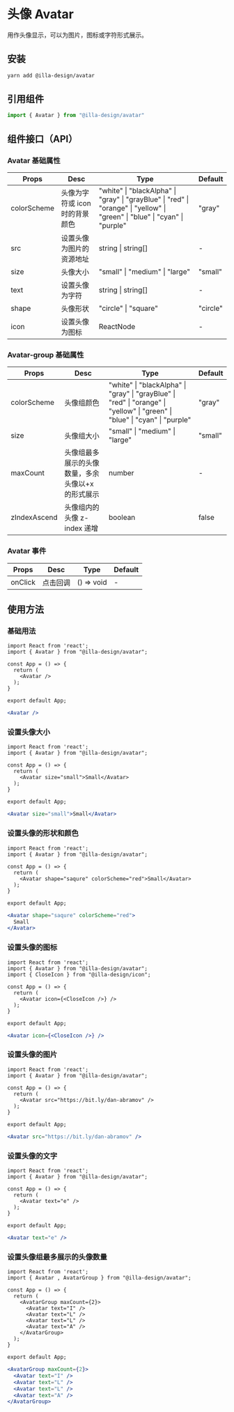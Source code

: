 # 头像 Avatar

用作头像显示，可以为图片，图标或字符形式展示。

## 安装

```bash
yarn add @illa-design/avatar
```

## 引用组件

```jsx
import { Avatar } from "@illa-design/avatar"
```

## 组件接口（API）

### Avatar 基础属性

| Props       | Desc                           | Type                                                                                                                        | Default  |
| ----------- | ------------------------------ | --------------------------------------------------------------------------------------------------------------------------- | -------- |
| colorScheme | 头像为字符或 icon 时的背景颜色 | "white" \| "blackAlpha" \| "gray" \| "grayBlue" \| "red" \| "orange" \| "yellow" \| "green" \| "blue" \| "cyan" \| "purple" | "gray"   |
| src         | 设置头像为图片的资源地址       | string \| string[]                                                                                                          | -        |
| size        | 头像大小                       | "small" \| "medium" \| "large"                                                                                              | "small"  |
| text        | 设置头像为字符                 | string \| string[]                                                                                                          | -        |
| shape       | 头像形状                       | "circle" \| "square"                                                                                                        | "circle" |
| icon        | 设置头像为图标                 | ReactNode                                                                                                                   | -        |

### Avatar-group 基础属性

| Props        | Desc                                              | Type                                                                                                                        | Default |
| ------------ | ------------------------------------------------- | --------------------------------------------------------------------------------------------------------------------------- | ------- |
| colorScheme  | 头像组颜色                                        | "white" \| "blackAlpha" \| "gray" \| "grayBlue" \| "red" \| "orange" \| "yellow" \| "green" \| "blue" \| "cyan" \| "purple" | "gray"  |
| size         | 头像组大小                                        | "small" \| "medium" \| "large"                                                                                              | "small" |
| maxCount     | 头像组最多展示的头像数量，多余头像以+x 的形式展示 | number                                                                                                                      | -       |
| zIndexAscend | 头像组内的头像 z-index 递增                       | boolean                                                                                                                     | false   |

### Avatar 事件

| Props   | Desc     | Type       | Default |
| ------- | -------- | ---------- | ------- |
| onClick | 点击回调 | () => void | -       |

## 使用方法

### 基础用法

```SnackPlayer name=基础用法&description=基础用法&platform=web&supportedPlatforms=web&dependencies=@illa-design/avatar
import React from 'react';
import { Avatar } from "@illa-design/avatar";

const App = () => {
  return (
    <Avatar />
  );
}

export default App;

```

```jsx
<Avatar />
```

### 设置头像大小

```SnackPlayer name=设置头像大小&description=设置头像大小&platform=web&supportedPlatforms=web&dependencies=@illa-design/avatar
import React from 'react';
import { Avatar } from "@illa-design/avatar";

const App = () => {
  return (
    <Avatar size="small">Small</Avatar>
  );
}

export default App;

```

```jsx
<Avatar size="small">Small</Avatar>
```

### 设置头像的形状和颜色

```SnackPlayer name=设置头像的形状和颜色&description=设置头像的形状和颜色&platform=web&supportedPlatforms=web&dependencies=@illa-design/avatar
import React from 'react';
import { Avatar } from "@illa-design/avatar";

const App = () => {
  return (
    <Avatar shape="saqure" colorScheme="red">Small</Avatar>
  );
}

export default App;

```

```jsx
<Avatar shape="saqure" colorScheme="red">
  Small
</Avatar>
```

### 设置头像的图标

```SnackPlayer name=设置头像的图标&description=设置头像的图标&platform=web&supportedPlatforms=web&dependencies=@illa-design/avatar,@illa-design/icon
import React from 'react';
import { Avatar } from "@illa-design/avatar";
import { CloseIcon } from "@illa-design/icon";

const App = () => {
  return (
    <Avatar icon={<CloseIcon />} />
  );
}

export default App;

```

```jsx
<Avatar icon={<CloseIcon />} />
```

### 设置头像的图片

```SnackPlayer name=设置头像的图片&description=设置头像的图片&platform=web&supportedPlatforms=web&dependencies=@illa-design/avatar
import React from 'react';
import { Avatar } from "@illa-design/avatar";

const App = () => {
  return (
    <Avatar src="https://bit.ly/dan-abramov" />
  );
}

export default App;

```

```jsx
<Avatar src="https://bit.ly/dan-abramov" />
```

### 设置头像的文字

```SnackPlayer name=设置头像的文字&description=设置头像的文字&platform=web&supportedPlatforms=web&dependencies=@illa-design/avatar
import React from 'react';
import { Avatar } from "@illa-design/avatar";

const App = () => {
  return (
    <Avatar text="e" />
  );
}

export default App;

```

```jsx
<Avatar text="e" />
```

### 设置头像组最多展示的头像数量

```SnackPlayer name=设置头像组最多展示的头像数量&description=设置头像组最多展示的头像数量&platform=web&supportedPlatforms=web&dependencies=@illa-design/avatar
import React from 'react';
import { Avatar , AvatarGroup } from "@illa-design/avatar";

const App = () => {
  return (
    <AvatarGroup maxCount={2}>
      <Avatar text="I" />
      <Avatar text="L" />
      <Avatar text="L" />
      <Avatar text="A" />
    </AvatarGroup>
  );
}

export default App;

```

```jsx
<AvatarGroup maxCount={2}>
  <Avatar text="I" />
  <Avatar text="L" />
  <Avatar text="L" />
  <Avatar text="A" />
</AvatarGroup>
```
